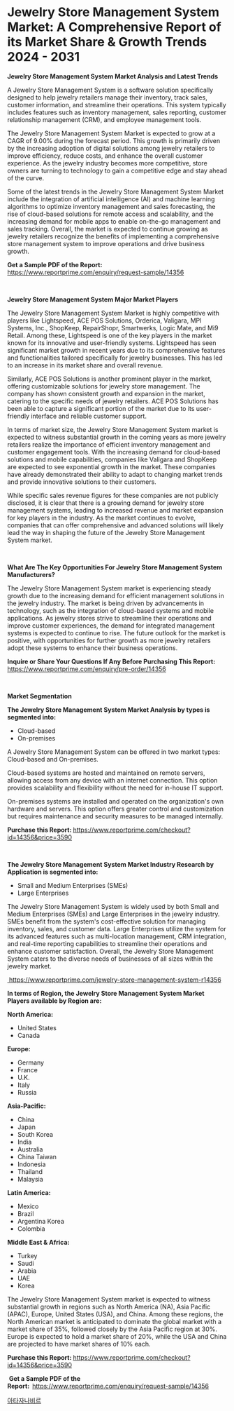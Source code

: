 <p><h1>Jewelry Store Management System Market: A Comprehensive Report of its Market Share & Growth Trends 2024 - 2031</h1></p><p><strong>Jewelry Store Management System Market Analysis and Latest Trends</strong></p>
<p><p>A Jewelry Store Management System is a software solution specifically designed to help jewelry retailers manage their inventory, track sales, customer information, and streamline their operations. This system typically includes features such as inventory management, sales reporting, customer relationship management (CRM), and employee management tools.</p><p>The Jewelry Store Management System Market is expected to grow at a CAGR of 9.00% during the forecast period. This growth is primarily driven by the increasing adoption of digital solutions among jewelry retailers to improve efficiency, reduce costs, and enhance the overall customer experience. As the jewelry industry becomes more competitive, store owners are turning to technology to gain a competitive edge and stay ahead of the curve.</p><p>Some of the latest trends in the Jewelry Store Management System Market include the integration of artificial intelligence (AI) and machine learning algorithms to optimize inventory management and sales forecasting, the rise of cloud-based solutions for remote access and scalability, and the increasing demand for mobile apps to enable on-the-go management and sales tracking. Overall, the market is expected to continue growing as jewelry retailers recognize the benefits of implementing a comprehensive store management system to improve operations and drive business growth.</p></p>
<p><strong>Get a Sample PDF of the Report:&nbsp;</strong> <a href="https://www.reportprime.com/enquiry/request-sample/14356">https://www.reportprime.com/enquiry/request-sample/14356</a></p>
<p>&nbsp;</p>
<p><strong>Jewelry Store Management System Major Market Players</strong></p>
<p><p>The Jewelry Store Management System Market is highly competitive with players like Lightspeed, ACE POS Solutions, Orderica, Valigara, MPI Systems, Inc., ShopKeep, RepairShopr, Smartwerks, Logic Mate, and Mi9 Retail. Among these, Lightspeed is one of the key players in the market known for its innovative and user-friendly systems. Lightspeed has seen significant market growth in recent years due to its comprehensive features and functionalities tailored specifically for jewelry businesses. This has led to an increase in its market share and overall revenue.</p><p>Similarly, ACE POS Solutions is another prominent player in the market, offering customizable solutions for jewelry store management. The company has shown consistent growth and expansion in the market, catering to the specific needs of jewelry retailers. ACE POS Solutions has been able to capture a significant portion of the market due to its user-friendly interface and reliable customer support.</p><p>In terms of market size, the Jewelry Store Management System market is expected to witness substantial growth in the coming years as more jewelry retailers realize the importance of efficient inventory management and customer engagement tools. With the increasing demand for cloud-based solutions and mobile capabilities, companies like Valigara and ShopKeep are expected to see exponential growth in the market. These companies have already demonstrated their ability to adapt to changing market trends and provide innovative solutions to their customers.</p><p>While specific sales revenue figures for these companies are not publicly disclosed, it is clear that there is a growing demand for jewelry store management systems, leading to increased revenue and market expansion for key players in the industry. As the market continues to evolve, companies that can offer comprehensive and advanced solutions will likely lead the way in shaping the future of the Jewelry Store Management System market.</p></p>
<p>&nbsp;</p>
<p><strong>What Are The Key Opportunities For Jewelry Store Management System Manufacturers?</strong></p>
<p><p>The Jewelry Store Management System market is experiencing steady growth due to the increasing demand for efficient management solutions in the jewelry industry. The market is being driven by advancements in technology, such as the integration of cloud-based systems and mobile applications. As jewelry stores strive to streamline their operations and improve customer experiences, the demand for integrated management systems is expected to continue to rise. The future outlook for the market is positive, with opportunities for further growth as more jewelry retailers adopt these systems to enhance their business operations.</p></p>
<p><strong>Inquire or Share Your Questions If Any Before Purchasing This Report:</strong> <a href="https://www.reportprime.com/enquiry/pre-order/14356">https://www.reportprime.com/enquiry/pre-order/14356</a></p>
<p>&nbsp;</p>
<p><strong>Market Segmentation</strong></p>
<p><strong>The Jewelry Store Management System Market Analysis by types is segmented into:</strong></p>
<p><ul><li>Cloud-based</li><li>On-premises</li></ul></p>
<p><p>A Jewelry Store Management System can be offered in two market types: Cloud-based and On-premises. </p><p>Cloud-based systems are hosted and maintained on remote servers, allowing access from any device with an internet connection. This option provides scalability and flexibility without the need for in-house IT support. </p><p>On-premises systems are installed and operated on the organization's own hardware and servers. This option offers greater control and customization but requires maintenance and security measures to be managed internally.</p></p>
<p><strong>Purchase this Report:&nbsp;</strong><a href="https://www.reportprime.com/checkout?id=14356&price=3590">https://www.reportprime.com/checkout?id=14356&price=3590</a></p>
<p>&nbsp;</p>
<p><strong>The Jewelry Store Management System Market Industry Research by Application is segmented into:</strong></p>
<p><ul><li>Small and Medium Enterprises (SMEs)</li><li>Large Enterprises</li></ul></p>
<p><p>The Jewelry Store Management System is widely used by both Small and Medium Enterprises (SMEs) and Large Enterprises in the jewelry industry. SMEs benefit from the system's cost-effective solution for managing inventory, sales, and customer data. Large Enterprises utilize the system for its advanced features such as multi-location management, CRM integration, and real-time reporting capabilities to streamline their operations and enhance customer satisfaction. Overall, the Jewelry Store Management System caters to the diverse needs of businesses of all sizes within the jewelry market.</p></p>
<p><a href="https://www.reportprime.com/jewelry-store-management-system-r14356">&nbsp;https://www.reportprime.com/jewelry-store-management-system-r14356</a></p>
<p><strong>In terms of Region, the Jewelry Store Management System Market Players available by Region are:</strong></p>
<p>
    <p> <strong> North America: </strong>
        <ul>
            <li>United States</li>
            <li>Canada</li>
        </ul>
        </p> 
    <p> <strong> Europe: </strong>
        <ul>
            <li>Germany</li>
            <li>France</li>
            <li>U.K.</li>
            <li>Italy</li>
            <li>Russia</li>
        </ul>
        </p> 
    <p> <strong> Asia-Pacific: </strong>
        <ul>
            <li>China</li>
            <li>Japan</li>
            <li>South Korea</li>
            <li>India</li>
            <li>Australia</li>
            <li>China Taiwan</li>
            <li>Indonesia</li>
            <li>Thailand</li>
            <li>Malaysia</li>
        </ul>
        </p> 
    <p> <strong> Latin America: </strong>
        <ul>
            <li>Mexico</li>
            <li>Brazil</li>
            <li>Argentina Korea</li>
            <li>Colombia</li>
        </ul>
        </p> 
    <p> <strong> Middle East & Africa: </strong>
        <ul>
            <li>Turkey</li>
            <li>Saudi</li>
            <li>Arabia</li>
            <li>UAE</li>
            <li>Korea</li>
        </ul>
    </p>
    </p>
<p><p>The Jewelry Store Management System market is expected to witness substantial growth in regions such as North America (NA), Asia Pacific (APAC), Europe, United States (USA), and China. Among these regions, the North American market is anticipated to dominate the global market with a market share of 35%, followed closely by the Asia Pacific region at 30%. Europe is expected to hold a market share of 20%, while the USA and China are projected to have market shares of 10% each.</p></p>
<p><strong>Purchase this Report: </strong><a href="https://www.reportprime.com/checkout?id=14356&price=3590">https://www.reportprime.com/checkout?id=14356&price=3590</a></p>
<p>&nbsp;<strong>Get a Sample PDF of the Report:&nbsp;&nbsp;</strong><a href="https://www.reportprime.com/enquiry/request-sample/14356">https://www.reportprime.com/enquiry/request-sample/14356</a></p>
<p><strong></strong></p>
<p><p><a href="https://github.com/mpodehpw07370073/Market-Research-Report-List-1/blob/main/497082123078.md">아타자나비르</a></p></p>